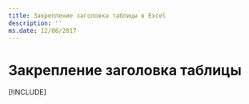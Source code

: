```yaml
---
title: Закрепление заголовка таблицы в Excel
description: ''
ms.date: 12/08/2017
---
```



# <a name="freeze-a-table-header-in-place"></a>Закрепление заголовка таблицы

[!INCLUDE[](../includes/excel-tutorial-freeze-header.md)]